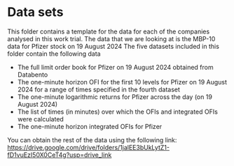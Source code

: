 # Data sets
This folder contains a template for the data for each of the companies analysed in this work trial. The data that we are looking at is the MBP-10 data for Pfizer stock on 19 August 2024
The five datasets included in this folder contain the following data

* The full limit order book for Pfizer on 19 August 2024 obtained from Databento
* The one-minute horizon OFI for the first 10 levels for Pfizer on 19 August 2024 for a range of times specified in the fourth dataset
* The one-minute logarithmic returns for Pfizer across the day (on 19 August 2024)
* The list of times (in minutes) over which the OFIs and integrated OFIs were calculated
* The one-minute horizon integrated OFIs for Pfizer

You can obtain the rest of the data using the following link: https://drive.google.com/drive/folders/1jalEE3bUkLytZ1-fD1vuEzI50X0CeT4g?usp=drive_link
